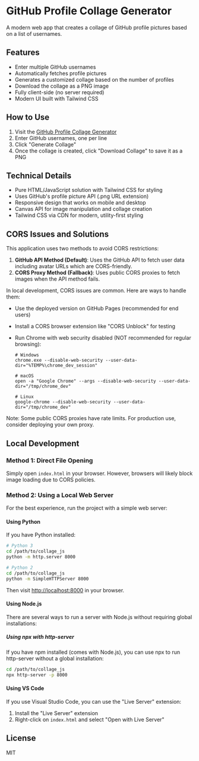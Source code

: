 # GitHub Profile Collage Generator

A modern web app that creates a collage of GitHub profile pictures based on a list of usernames.

## Features

- Enter multiple GitHub usernames
- Automatically fetches profile pictures
- Generates a customized collage based on the number of profiles
- Download the collage as a PNG image
- Fully client-side (no server required)
- Modern UI built with Tailwind CSS

## How to Use

1. Visit the [GitHub Profile Collage Generator](https://yourusername.github.io/collage_js/)
2. Enter GitHub usernames, one per line
3. Click "Generate Collage"
4. Once the collage is created, click "Download Collage" to save it as a PNG

## Technical Details

- Pure HTML/JavaScript solution with Tailwind CSS for styling
- Uses GitHub's profile picture API (.png URL extension)
- Responsive design that works on mobile and desktop
- Canvas API for image manipulation and collage creation
- Tailwind CSS via CDN for modern, utility-first styling

## CORS Issues and Solutions

This application uses two methods to avoid CORS restrictions:

1. **GitHub API Method (Default)**: Uses the GitHub API to fetch user data including avatar URLs which are CORS-friendly.
2. **CORS Proxy Method (Fallback)**: Uses public CORS proxies to fetch images when the API method fails.

In local development, CORS issues are common. Here are ways to handle them:

- Use the deployed version on GitHub Pages (recommended for end users)
- Install a CORS browser extension like "CORS Unblock" for testing
- Run Chrome with web security disabled (NOT recommended for regular browsing):

  ```
  # Windows
  chrome.exe --disable-web-security --user-data-dir="%TEMP%\chrome_dev_session"
  
  # macOS
  open -a "Google Chrome" --args --disable-web-security --user-data-dir="/tmp/chrome_dev"
  
  # Linux
  google-chrome --disable-web-security --user-data-dir="/tmp/chrome_dev"
  ```

Note: Some public CORS proxies have rate limits. For production use, consider deploying your own proxy.

## Local Development

### Method 1: Direct File Opening

Simply open `index.html` in your browser. However, browsers will likely block image loading due to CORS policies.

### Method 2: Using a Local Web Server

For the best experience, run the project with a simple web server:

#### Using Python

If you have Python installed:

```bash
# Python 3
cd /path/to/collage_js
python -m http.server 8000

# Python 2
cd /path/to/collage_js
python -m SimpleHTTPServer 8000
```

Then visit <http://localhost:8000> in your browser.

#### Using Node.js

There are several ways to run a server with Node.js without requiring global installations:

##### Using npx with http-server

If you have npm installed (comes with Node.js), you can use npx to run http-server without a global installation:

```bash
cd /path/to/collage_js
npx http-server -p 8000
```

#### Using VS Code

If you use Visual Studio Code, you can use the "Live Server" extension:

1. Install the "Live Server" extension
2. Right-click on `index.html` and select "Open with Live Server"

## License

MIT

